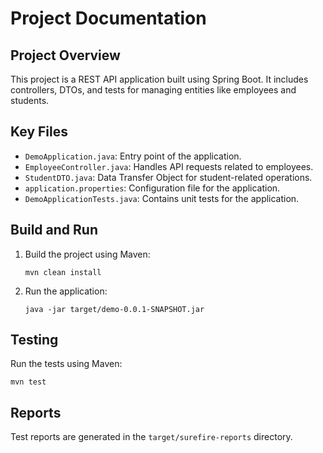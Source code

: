 # Project Documentation

## Project Overview
This project is a REST API application built using Spring Boot. It includes controllers, DTOs, and tests for managing entities like employees and students.

## Key Files
- `DemoApplication.java`: Entry point of the application.
- `EmployeeController.java`: Handles API requests related to employees.
- `StudentDTO.java`: Data Transfer Object for student-related operations.
- `application.properties`: Configuration file for the application.
- `DemoApplicationTests.java`: Contains unit tests for the application.

## Build and Run
1. Build the project using Maven:
   ```
   mvn clean install
   ```
2. Run the application:
   ```
   java -jar target/demo-0.0.1-SNAPSHOT.jar
   ```

## Testing
Run the tests using Maven:
```
mvn test
```

## Reports
Test reports are generated in the `target/surefire-reports` directory.